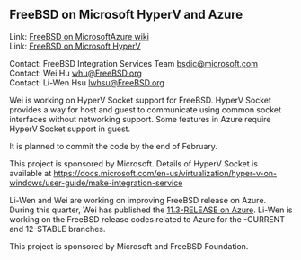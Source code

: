 ## FreeBSD on Microsoft HyperV and Azure

Link: [FreeBSD on MicrosoftAzure wiki](https://wiki.freebsd.org/MicrosoftAzure)  
Link: [FreeBSD on Microsoft HyperV](https://wiki.freebsd.org/HyperV)  

Contact: FreeBSD Integration Services Team <bsdic@microsoft.com>  
Contact: Wei Hu <whu@FreeBSD.org>  
Contact: Li-Wen Hsu <lwhsu@FreeBSD.org>  

Wei is working on HyperV Socket support for FreeBSD. HyperV Socket provides a way for host and guest to communicate using common socket interfaces without networking support.  Some features in Azure require HyperV Socket support in guest.

It is planned to commit the code by the end of February.

This project is sponsored by Microsoft.  Details of HyperV Socket is available at https://docs.microsoft.com/en-us/virtualization/hyper-v-on-windows/user-guide/make-integration-service

Li-Wen and Wei are working on improving FreeBSD release on Azure.  During this quarter, Wei has published the [11.3-RELEASE on Azure](https://azuremarketplace.microsoft.com/en-us/marketplace/apps/microsoftostc.freebsd-11-3?tab=Overview).  Li-Wen is working on the FreeBSD release codes related to Azure for the -CURRENT and 12-STABLE branches.

This project is sponsored by Microsoft and FreeBSD Foundation.
